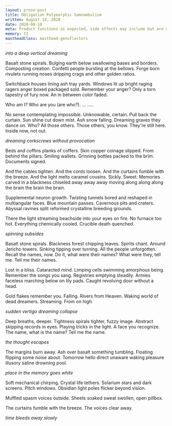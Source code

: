 ```yaml
---
layout: prose-post
title: Obligation Polymorphic Somnambulism
written: August 10, 2020
date: 2020-08-10
meta: Product functions as expected, side effects may include but are not limited to-
memory: II
mastheadClass: masthead-genuflectors
---
```


*into a deep vertical dreaming*

Basalt stone spirals. Bulging earth below swallowing bases and borders.
Composting creation. Confetti people bursting at the bellows. Forge born
rivulets running noses dripping crags and other golden ratios.

Switchback houses lining ash tray yards. Windows lit up bright raging ragers
anger boxed packaged sold. Remember your anger? Only a torn tapestry of fury
now. An in between color faded.

Who am I? Who are you (are who?). ... .....

No sense contemplating impossible. Unknowable, certain. Pull back the curtain.
Sun shine cut down mist. Ash snow falling. Dreaming graves they dance on. Who?
All those others. Those others, you know. They're still here. Inside now, not
out.

*dreaming corkscrews without provocation*

Beds and coffins planks of coffers. Skin copper coinage slipped. From behind
the pillars. Smiling wallets. Grinning bottles packed to the brim. Documents
signed.

And the cables tighten. And the cords loosen. And the curtains fumble with the
breeze. And the light melts caramel cousins. Sickly. Sweet. Memories carved in
a blackness chiseled away away away moving along along along the brain the
brain the brain.

Supplemental neuron growth. Twisting tunnels bored and reshaped in
multiangular faces. Blue mountain passes. Cavernous pits and craters. Abyssal
ravines split reformed crystalline breeding grounds.

There the light streaming beachside into your eyes on fire. No furnace too
hot. Everything chemically cooled. Crucible death quenched.

*spinning subsides*

Basalt stone spirals. Blackness forest chipping leaves. Spirits chant. Around
Jericho towers. Sinking tipping over turning. All the people unforgotten.
Recall the names, now. Do it, what were their names? What were they, tell me.
Tell me their names.

Lost in a bliss. Cataracted mind. Limping cells swimming amorphous being.
Remember the songs you sang. Registries emptying steadily. Armies faceless
marching below on lily pads. Caught revolving door without a head.

Gold flakes remember you. Falling. Rivers from Heaven. Waking world of dead
dreamers. Streaming. From on high.

*sudden vertigo dreaming collapse*

Deep breaths, deeper. Tightness spirals tighter, fuzzy image. Abstract
skipping records in eyes. Playing tricks in the light. A face you recognize.
The name, what is the name? Tell me the name.

*the thought escapes*

The margins burn away. Ash over basalt something tumbling. Floating flipping
some noise about. Tomorrow hello direct unaware waking pleasure illusory
saline drowning pool.

*place in the memory goes white*

Soft mechanical chirping. Crystal life tethers. Solarium stars and dark
screens. Pitch windows. Obsidian light poles flicker beyond vision.

Muffled spasm voices outside. Sheets soaked sweat swollen, open pillbox.

The curtains fumble with the breeze. The voices clear away.

*time bleeds away slowly*
